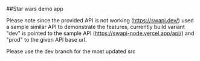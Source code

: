 ##Star wars demo app

Please note since the provided API is not working (https://swapi.dev/) used a sample similar API to demonstrate the features,
currently build variant "dev" is pointed to the sample API (https://swapi-node.vercel.app/api/) and "prod" to the given API base url.

Please use the dev branch for the most updated src
